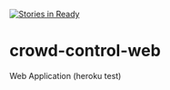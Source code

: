 [![Stories in Ready](https://badge.waffle.io/Crowd-Control-NEU/crowd-control-web.svg?label=ready&title=Ready)](http://waffle.io/Crowd-Control-NEU/crowd-control-web)

# crowd-control-web
Web Application (heroku test)
